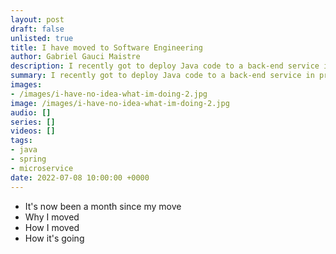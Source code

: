 ```yaml
---
layout: post
draft: false
unlisted: true
title: I have moved to Software Engineering
author: Gabriel Gauci Maistre
description: I recently got to deploy Java code to a back-end service in production
summary: I recently got to deploy Java code to a back-end service in production
images:
- /images/i-have-no-idea-what-im-doing-2.jpg
image: /images/i-have-no-idea-what-im-doing-2.jpg
audio: []
series: []
videos: []
tags:
- java
- spring
- microservice
date: 2022-07-08 10:00:00 +0000
---
```


* It's now been a month since my move
* Why I moved
* How I moved
* How it's going